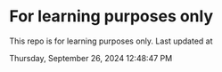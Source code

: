 # For learning purposes only
This repo is for learning purposes only.
Last updated at

Thursday, September 26, 2024 12:48:47 PM


